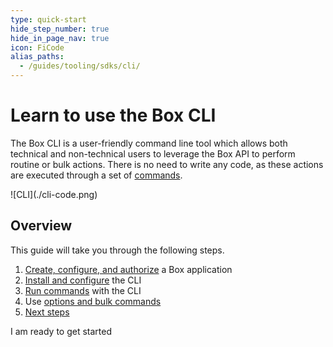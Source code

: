 ```yaml
---
type: quick-start
hide_step_number: true
hide_in_page_nav: true
icon: FiCode
alias_paths:
  - /guides/tooling/sdks/cli/
---
```


# Learn to use the Box CLI

<!--alex ignore executed-->

The Box CLI is a user-friendly command line tool which allows both technical and
non-technical users to leverage the Box API to perform routine or bulk actions.
There is no need to write any code, as these actions are executed through a set
of [commands][commands].

<ImageFrame center>
  ![CLI](./cli-code.png)
</ImageFrame>

## Overview

This guide will take you through the following steps.

1. [Create, configure, and authorize][one] a Box application
2. [Install and configure][two] the CLI
3. [Run commands][three] with the CLI
4. Use [options and bulk commands][four]
5. [Next steps][five]

<Next>
  I am ready to get started
</Next>

[commands]: https://github.com/box/boxcli#command-topics
[one]: g://tooling/cli/quick-start/create-oauth-app/
[two]: g://tooling/cli/quick-start/install-and-configure/
[three]: g://tooling/cli/quick-start/build-commands-help/
[four]: g://tooling/cli/quick-start/options-and-bulk-commands/
[five]: g:/tooling/cli/quick-start/next-steps/
